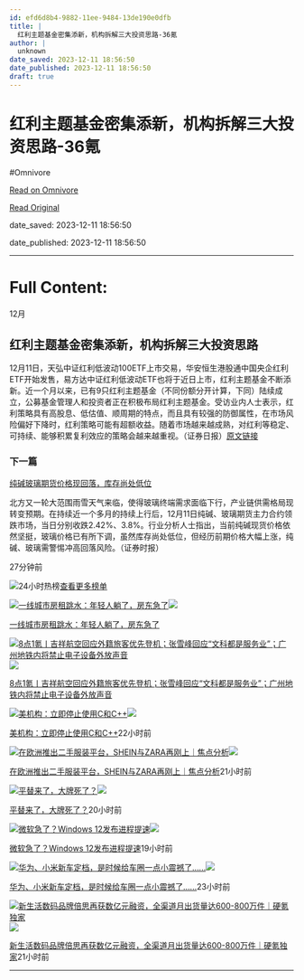 ```yaml
---
id: efd6d8b4-9882-11ee-9484-13de190e0dfb
title: |
  红利主题基金密集添新，机构拆解三大投资思路-36氪
author: |
  unknown
date_saved: 2023-12-11 18:56:50
date_published: 2023-12-11 18:56:50
draft: true
---
```


# 红利主题基金密集添新，机构拆解三大投资思路-36氪
#Omnivore

[Read on Omnivore](https://omnivore.app/me/36-18c5b5ce27f)

[Read Original](https://36kr.com/newsflashes/2556979349772928?f=rss)

date_saved: 2023-12-11 18:56:50

date_published: 2023-12-11 18:56:50

--- 

# Full Content: 

12月

## 红利主题基金密集添新，机构拆解三大投资思路

12月11日，天弘中证红利低波动100ETF上市交易，华安恒生港股通中国央企红利ETF开始发售，易方达中证红利低波动ETF也将于近日上市，红利主题基金不断添新。近一个月以来，已有9只红利主题基金（不同份额分开计算，下同）陆续成立，公募基金管理人和投资者正在积极布局红利主题基金。受访业内人士表示，红利策略具有高股息、低估值、顺周期的特点，而且具有较强的防御属性，在市场风险偏好下降时，红利策略可能有超额收益。随着市场越来越成熟，对红利等稳定、可持续、能够积累复利效应的策略会越来越重视。（证券日报）[原文链接](http://www.zqrb.cn/fund/jijindongtai/2023-12-12/A1702309057840.html)

### 下一篇

[纯碱玻璃期货价格现回落，库存尚处低位](https://36kr.com/newsflashes/2556977656961669)

北方又一轮大范围雨雪天气来临，使得玻璃终端需求面临下行，产业链供需格局现转变预期。在持续近一个多月的持续上行后，12月11日纯碱、玻璃期货主力合约领跌市场，当日分别收跌2.42%、3.8%。行业分析人士指出，当前纯碱现货价格依然坚挺，玻璃价格已有所下调，虽然库存尚处低位，但经历前期价格大幅上涨，纯碱、玻璃需警惕冲高回落风险。（证券时报）

27分钟前

![](https://proxy-prod.omnivore-image-cache.app/0x0,s0eCG3NmJZlzaDxXAvkNascOFp7j6lqhkmfTMNMyI3bI/https://static.36krcdn.com/36kr-web/static/home.d1523964.png)24小时热榜[查看更多榜单](https://36kr.com/hot-list/catalog)

[![一线城市房租跳水：年轻人躺了，房东急了](https://proxy-prod.omnivore-image-cache.app/0x0,sx8zzKVOCi8ewq9VKj2yJjDSD2kofD_59wQ5ZFzjoJ6A/https://img.36krcdn.com/hsossms/20231211/v2_f6a061dc2c53455ebc1f9cc67a87df79@5091053_oswg597335oswg1053oswg495_img_png?x-oss-process=image/resize,m_mfit,w_600,h_400,limit_0/crop,w_600,h_400,g_center)](https://36kr.com/p/2555603781163395)![](https://proxy-prod.omnivore-image-cache.app/0x0,s0eCG3NmJZlzaDxXAvkNascOFp7j6lqhkmfTMNMyI3bI/https://static.36krcdn.com/36kr-web/static/home.d1523964.png)

[一线城市房租跳水：年轻人躺了，房东急了](https://36kr.com/p/2555603781163395)

[![8点1氪丨吉祥航空回应外籍旅客优先登机；张雪峰回应“文科都是服务业”；广州地铁内将禁止电子设备外放声音](https://proxy-prod.omnivore-image-cache.app/0x0,sfoqTdf_F0x3CJwME6nOpIKo7XyzIaOIqtvknq_I3FJ4/https://img.36krcdn.com/hsossms/20231211/v2_8a77a877526c4b239a031493961296a4@5667365_oswg126391oswg1053oswg495_img_jpeg?x-oss-process=image/resize,m_mfit,w_600,h_400,limit_0/crop,w_600,h_400,g_center)](https://36kr.com/p/2555605173901705)![](https://proxy-prod.omnivore-image-cache.app/0x0,s0eCG3NmJZlzaDxXAvkNascOFp7j6lqhkmfTMNMyI3bI/https://static.36krcdn.com/36kr-web/static/home.d1523964.png)

[8点1氪丨吉祥航空回应外籍旅客优先登机；张雪峰回应“文科都是服务业”；广州地铁内将禁止电子设备外放声音](https://36kr.com/p/2555605173901705)

[![美机构：立即停止使用C和C++](https://proxy-prod.omnivore-image-cache.app/0x0,s0HBtF_R1bahNfrK-Cc5BcdqCtH4E83QPqH34Ctcfhhw/https://img.36krcdn.com/hsossms/20231211/v2_893932a8d3884f9b999b620d0c2180db@000000_oswg45018oswg1000oswg426_img_000?x-oss-process=image/resize,m_mfit,w_600,h_400,limit_0/crop,w_600,h_400,g_center)](https://36kr.com/p/2555664187824516)![](https://proxy-prod.omnivore-image-cache.app/0x0,s0eCG3NmJZlzaDxXAvkNascOFp7j6lqhkmfTMNMyI3bI/https://static.36krcdn.com/36kr-web/static/home.d1523964.png)

[美机构：立即停止使用C和C++](https://36kr.com/p/2555664187824516)22小时前

[![在欧洲推出二手服装平台，SHEIN与ZARA再刚上｜焦点分析](https://proxy-prod.omnivore-image-cache.app/0x0,sA4uRVXxRCCwsTYBKiUyyf7zwpzL2fYyzjTHk436G2u0/https://img.36krcdn.com/hsossms/20231127/v2_b0729f5df45149d7a7cd574900af1857@5932017_oswg209632oswg1053oswg495_img_jpg?x-oss-process=image/resize,m_mfit,w_600,h_400,limit_0/crop,w_600,h_400,g_center)](https://36kr.com/p/2536115487303172)![](https://proxy-prod.omnivore-image-cache.app/0x0,s0eCG3NmJZlzaDxXAvkNascOFp7j6lqhkmfTMNMyI3bI/https://static.36krcdn.com/36kr-web/static/home.d1523964.png)

[在欧洲推出二手服装平台，SHEIN与ZARA再刚上｜焦点分析](https://36kr.com/p/2536115487303172)21小时前

[![平替来了，大牌死了？](https://proxy-prod.omnivore-image-cache.app/0x0,sztiRVCjwN2n8yQZcaBOP7mAtjDZ0deL8Cnn8LYYL930/https://img.36krcdn.com/hsossms/20231211/v2_c0dac96f6d4645118dde6f22a079a1fd@5091053_oswg820772oswg1053oswg495_img_png?x-oss-process=image/resize,m_mfit,w_600,h_400,limit_0/crop,w_600,h_400,g_center)](https://36kr.com/p/2555772772227459)![](https://proxy-prod.omnivore-image-cache.app/0x0,s0eCG3NmJZlzaDxXAvkNascOFp7j6lqhkmfTMNMyI3bI/https://static.36krcdn.com/36kr-web/static/home.d1523964.png)

[平替来了，大牌死了？](https://36kr.com/p/2555772772227459)20小时前

[![微软急了？Windows 12发布进程提速](https://proxy-prod.omnivore-image-cache.app/0x0,sRfmfEjI1RMmoMnf8FR4WEW8QnvlDMElx0peVQocqc2c/https://img.36krcdn.com/hsossms/20231211/v2_9a52c4f1151840d5bfafa0714b5fc530@5091053_oswg521540oswg1053oswg495_img_png?x-oss-process=image/resize,m_mfit,w_600,h_400,limit_0/crop,w_600,h_400,g_center)](https://36kr.com/p/2555801615278215)![](https://proxy-prod.omnivore-image-cache.app/0x0,s0eCG3NmJZlzaDxXAvkNascOFp7j6lqhkmfTMNMyI3bI/https://static.36krcdn.com/36kr-web/static/home.d1523964.png)

[微软急了？Windows 12发布进程提速](https://36kr.com/p/2555801615278215)19小时前

[![华为、小米新车定档，是时候给车圈一点小震撼了......](https://proxy-prod.omnivore-image-cache.app/0x0,sWkiS8bQEcakcniJnWoF8GIEs8Qha6Q4Y6TumYUVBy90/https://img.36krcdn.com/hsossms/20231211/v2_ae2e10643847410c8f198f3ed41872e2@5091053_oswg118704oswg1053oswg495_img_jpeg?x-oss-process=image/resize,m_mfit,w_600,h_400,limit_0/crop,w_600,h_400,g_center)](https://36kr.com/p/2555064159328392)![](https://proxy-prod.omnivore-image-cache.app/0x0,s0eCG3NmJZlzaDxXAvkNascOFp7j6lqhkmfTMNMyI3bI/https://static.36krcdn.com/36kr-web/static/home.d1523964.png)

[华为、小米新车定档，是时候给车圈一点小震撼了......](https://36kr.com/p/2555064159328392)23小时前

[![新生活数码品牌倍思再获数亿元融资，全渠道月出货量达600-800万件｜硬氪独家](https://proxy-prod.omnivore-image-cache.app/0x0,sEs8b_hV2uRFkZazcTpIcg5NxCgZisA6gk80UZS__w4k/https://img.36krcdn.com/hsossms/20231210/v2_ee7ab8763f3144c2b0515a7850926c72@5932017_oswg279780oswg600oswg400_img_png)](https://36kr.com/p/2554738207938690)![](https://proxy-prod.omnivore-image-cache.app/0x0,s0eCG3NmJZlzaDxXAvkNascOFp7j6lqhkmfTMNMyI3bI/https://static.36krcdn.com/36kr-web/static/home.d1523964.png)

[新生活数码品牌倍思再获数亿元融资，全渠道月出货量达600-800万件｜硬氪独家](https://36kr.com/p/2554738207938690)21小时前

---

